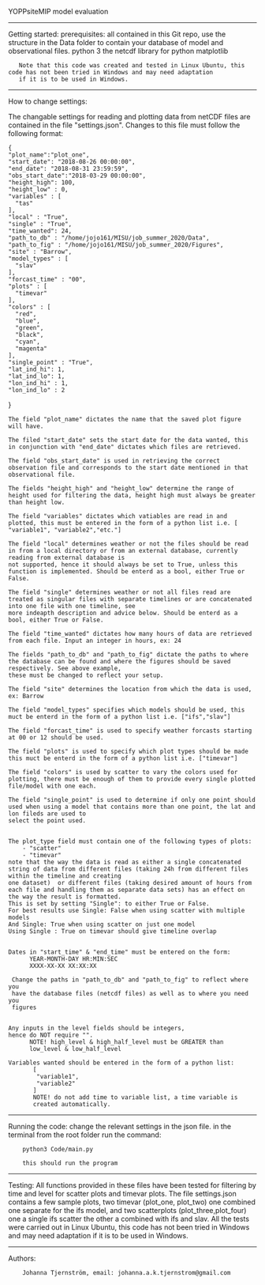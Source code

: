 YOPPsiteMIP model evaluation


---------------------------------------------------
Getting started:
        prerequisites:
                all contained in this Git repo, use the structure in the Data folder to contain your database of model and observational files.
                python 3
                the netcdf library for python 
                matplotlib 
                
       Note that this code was created and tested in Linux Ubuntu, this code has not been tried in Windows and may need adaptation 
       if it is to be used in Windows.
---------------------------------------------------
How to change settings:

The changable settings for reading and plotting data from netCDF files
are contained in the file "settings.json". Changes to this file must follow 
the following format:

    {
    "plot_name":"plot_one",
    "start_date": "2018-08-26 00:00:00",
    "end_date": "2018-08-31 23:59:59",
    "obs_start_date":"2018-03-29 00:00:00",
    "height_high": 100, 
    "height_low" : 0,
    "variables" : [
      "tas"
    ],
    "local" : "True",
    "single" : "True",
    "time_wanted": 24,
    "path_to_db" : "/home/jojo161/MISU/job_summer_2020/Data",
    "path_to_fig" : "/home/jojo161/MISU/job_summer_2020/Figures",
    "site" : "Barrow",
    "model_types" : [
      "slav"
    ],
    "forcast_time" : "00",
    "plots" : [
      "timevar"
    ],
    "colors" : [
      "red",
      "blue",
      "green",
      "black",
      "cyan",
      "magenta"
    ],
    "single_point" : "True",
    "lat_ind_hi": 1,
    "lat_ind_lo": 1,
    "lon_ind_hi" : 1,
    "lon_ind_lo" : 2
  }
     
    The field "plot_name" dictates the name that the saved plot figure will have.
    
    The filed "start_date" sets the start date for the data wanted, this in conjunction with "end_date" dictates which files are retrieved. 
    
    The field "obs_start_date" is used in retrieving the correct observation file and corresponds to the start date mentioned in that observational file.
    
    The fields "height_high" and "height_low" determine the range of height used for filtering the data, height high must always be greater than height low.  
    
    The field "variables" dictates which vatiables are read in and plotted, this must be entered in the form of a python list i.e. [ "variable1", "variable2","etc."]
    
    The field "local" determines weather or not the files should be read in from a local directory or from an external database, currently reading from external database is 
    not supported, hence it should always be set to True, unless this function is implemented. Should be enterd as a bool, either True or False.
    
    The field "single" determines weather or not all files read are treated as singular files with separate timelines or are concatenated into one file with one timeline, see 
    more indeapth description and advice below. Should be enterd as a bool, either True or False.
    
    The field "time_wanted" dictates how many hours of data are retrieved from each file. Input an integer in hours, ex: 24
    
    The fields "path_to_db" and "path_to_fig" dictate the paths to where the database can be found and where the figures should be saved respectively. See above example, 
    these must be changed to reflect your setup.
    
    The field "site" determines the location from which the data is used, ex: Barrow
    
    The field "model_types" specifies which models should be used, this muct be enterd in the form of a python list i.e. ["ifs","slav"]
    
    The field "forcast_time" is used to specify weather forcasts starting at 00 or 12 should be used.
    
    The field "plots" is used to specify which plot types should be made this muct be enterd in the form of a python list i.e. ["timevar"]
    
    The field "colors" is used by scatter to vary the colors used for plotting, there must be enough of them to provide every single plotted file/model with one each. 
    
    The field "single_point" is used to determine if only one point should used when using a model that contains more than one point, the lat and lon fileds are used to       
    select the point used.
    
    
    The plot_type field must contain one of the following types of plots:
        - "scatter"
        - "timevar"
    note that the way the data is read as either a single concatenated string of data from different files (taking 24h from different files within the timeline and creating 
    one dataset)  or different files (taking desired amount of hours from each file and handling them as separate data sets) has an effect on the way the result is formatted. 
    This is set by setting "Single": to either True or False.
    For best results use Single: False when using scatter with multiple models
    And Single: True when using scatter on just one model
    Using Single : True on timevar should give timeline overlap 
        

    Dates in "start_time" & "end_time" must be entered on the form:
          YEAR-MONTH-DAY HR:MIN:SEC
          XXXX-XX-XX XX:XX:XX

     Change the paths in "path_to_db" and "path_to_fig" to reflect where you
     have the database files (netcdf files) as well as to where you need you
     figures
   

    Any inputs in the level fields should be integers,
    hence do NOT require "". 
          NOTE! high_level & high_half_level must be GREATER than
          low_level & low_half_level

    Variables wanted should be entered in the form of a python list:
           [
            "variable1",
            "variable2"
           ] 
           NOTE! do not add time to variable list, a time variable is
           created automatically. 
 


-----------------------------------------------------
Running the code:
        change the relevant settings in the json file.
        in the terminal from the root folder run the command:
        
        python3 Code/main.py

        this should run the program


-----------------------------------------------------
Testing:
        All functions provided in these files have been tested for filtering by time and level for scatter plots and timevar plots. The file settings.json 
        contains a few sample plots, two timevar (plot_one, plot_two) one combined one separate for the ifs model, and two scatterplots (plot_three,plot_four) one a single 
        ifs scatter the other a combined with ifs and slav. All the tests were carried out in Linux Ubuntu, this code has not been tried in Windows and may need adaptation 
        if it is to be used in Windows.
       

-----------------------------------------------------
Authors:

        Johanna Tjernström, email: johanna.a.k.tjernstrom@gmail.com

                
 
